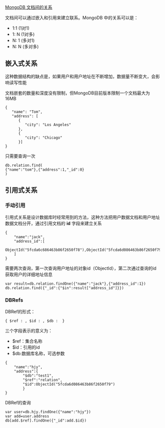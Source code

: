 [MongoDB 文档间的关系](https://www.cnblogs.com/yjh1995/p/14164242.html)

文档间可以通过嵌入和引用来建立联系。MongoDB 中的关系可以是：

- 1:1 (1对1)
- 1: N (1对多)
- N: 1 (多对1)
- N: N (多对多)

## 嵌入式关系

这种数据结构的缺点是，如果用户和用户地址在不断增加，数据量不断变大，会影响读写性能

文档嵌套的数量和深度没有限制，但MongoDB目前版本限制一个文档最大为16MB

```
{
   "name": "Tom",
   "address": [
      {
         "city": "Los Angeles"
      },
      {
         "city": "Chicago"
      }]
} 
```

只需要查询一次

```
db.relation.find(
{"name":"tom"},{"address":1,"_id":0}
)
```

## 引用式关系

### 手动引用

引用式关系是设计数据库时经常用到的方法，这种方法把用户数据文档和用户地址数据文档分开，通过引用文档的 **id** 字段来建立关系

```
{
    "name":"jack",
    "address_id":[
        ObjectId("5fcda6c686463b86f2650f78"),ObjectId("5fcda6d086463b86f2650f79")
    ]  
}
```

需要两次查询，第一次查询用户地址的对象id（ObjectId），第二次通过查询的id获取用户的详细地址信息

```
var result=db.relation.findOne({"name":"jack"},{"address_id":1})
db.relation.find({"_id":{"$in":result["address_id"]}})
```

### DBRefs 

DBRef的形式：

```
{ $ref : , $id : , $db :  }
```

三个字段表示的意义为：

- $ref：集合名称
- $id：引用的id
- $db:数据库名称，可选参数

```
{
    "name":"hjy",
    "address":{
        "$db":"test1",
        "$ref":"relation",
        "$id":ObjectId("5fcda6d086463b86f2650f79")
        }
}
```

DBRef的查询

```
var user=db.hjy.findOne({"name":"hjy"})
var add=user.address
db[add.$ref].findOne({"_id":add.$id})
```